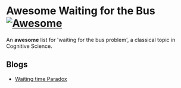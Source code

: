 # Awesome Waiting for the Bus [![Awesome](https://awesome.re/badge.svg)](https://awesome.re)
An **awesome** list for 'waiting for the bus problem', a classical topic in Cognitive Science.

## Blogs
* [Waiting time Paradox](https://jakevdp.github.io/blog/2018/09/13/waiting-time-paradox/)


